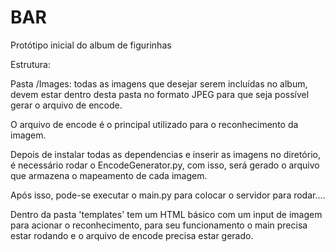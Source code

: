 # BAR 

Protótipo inicial do album de figurinhas


Estrutura:

Pasta /Images: todas as imagens que desejar serem incluídas no album, devem estar dentro desta pasta no formato JPEG para
que seja possível gerar o arquivo de encode.

O arquivo de encode é o principal utilizado para o reconhecimento da imagem.

Depois de instalar todas as dependencias e inserir as imagens no diretório, é necessário rodar o EncodeGenerator.py, com isso,
será gerado o arquivo que armazena o mapeamento de cada imagem.

Após isso, pode-se executar o main.py para colocar o servidor para rodar....


Dentro da pasta 'templates' tem um HTML básico com um input de imagem para acionar o reconhecimento, para seu funcionamento o main precisa estar rodando
e o arquivo de encode precisa estar gerado.

